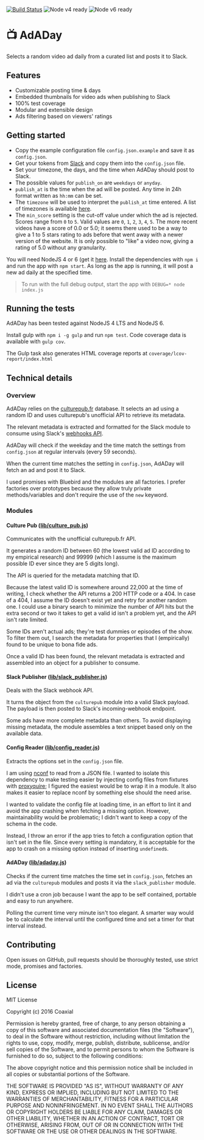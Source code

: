 [![Build Status](https://travis-ci.org/Coaxial/adaday.svg?branch=master)](https://travis-ci.org/Coaxial/adaday) ![Node v4 ready](https://img.shields.io/badge/node-v4-brightgreen.svg) ![Node v6 ready](https://img.shields.io/badge/node-v6-brightgreen.svg)
# :tv: AdADay

Selects a random video ad daily from a curated list and posts it to Slack.

## Features

- Customizable posting time & days
- Embedded thumbnails for video ads when publishing to Slack
- 100% test coverage
- Modular and extensible design
- Ads filtering based on viewers' ratings

## Getting started

- Copy the example configuration file `config.json.example` and save it as
`config.json`.
- Get your tokens from
[Slack](https://my.slack.com/services/new/incoming-webhook/) and copy them into
the `config.json` file.
- Set your timezone, the days, and the time when AdADay should post to Slack.
- The possible values for `publish_on` are `weekdays` or `anyday`.
- `publish_at` is the time when the ad will be posted. Any time in 24h format
written as `hh:mm` can be set.
- The `timezone` will be used to interpret the `publish_at` time entered. A list
of timezones is available [here](http://momentjs.com/timezone/).
- The `min_score` setting is the cut-off value under which the ad is rejected.
Scores range from `0` to `5`. Valid values are `0`, `1`, `2`, `3`, `4`, `5`.
The more recent videos have a score of 0.0 or 5.0; it seems there used to be a
way to give a 1 to 5 stars rating to ads before that went away with a newer
version of the website. It is only possible to "like" a video now, giving a
rating of 5.0 without any granularity.

You will need NodeJS 4 or 6 (get it [here](https://nodejs.org/en/). Install the
dependencies with `npm i` and run the app with `npm start`. As long as the app
is running, it will post a new ad daily at the specified time.

> To run with the full debug output, start the app with `DEBUG=* node index.js`

## Running the tests

AdADay has been tested against NodeJS 4 LTS and NodeJS 6.

Install gulp with `npm i -g gulp` and run `npm test`. Code coverage data is
available with `gulp cov`.

The Gulp task also generates HTML coverage reports at
`coverage/lcov-report/index.html`

## Technical details

### Overview

AdADay relies on the [culturepub.fr](culturepub.fr) database. It selects an ad
using a random ID and uses culturepub's unofficial API to retrieve its
metadata.

The relevant metadata is extracted and formatted for the Slack module to
consume using Slack's [webhooks API](https://api.slack.com/incoming-webhooks).

AdADay will check if the weekday and the time match the settings from
`config.json` at regular intervals (every 59 seconds).

When the current time matches the setting in `config.json`, AdADay will fetch
an ad and post it to Slack.

I used promises with Bluebird and the modules are all factories. I prefer
factories over prototypes because they allow truly private methods/variables
and don't require the use of the `new` keyword.

### Modules

#### Culture Pub ([lib/culture_pub.js](lib/culturepub.js))

Communicates with the unofficial culturepub.fr API.

It generates a random ID between 60 (the lowest valid ad ID according to my
empirical research) and 99999 (which I assume is the maximum possible ID ever
since they are 5 digits long).

The API is queried for the metadata matching that ID.

Because the latest valid ID is somewhere around 22,000 at the time of writing,
I check whether the API returns a 200 HTTP code or a 404. In case of a 404, I
assume the ID doesn't exist yet and retry for another random one. I could use a
binary search to minimize the number of API hits but the extra second or two it
takes to get a valid id isn't a problem yet, and the API isn't rate limited.

Some IDs aren't actual ads; they're test dummies or episodes of the show. To
filter them out, I search the metadata for properties that I (empirically)
found to be unique to bona fide ads.

Once a valid ID has been found, the relevant metadata is extracted and assembled into an object for a publisher to consume.

#### Slack Publisher ([lib/slack_publisher.js](lib/slack_publisher.js))

Deals with the Slack webhook API.

It turns the object from the `culturepub` module into a valid Slack
payload. The payload is then posted to Slack's incoming-webhook endpoint.

Some ads have more complete metadata than others. To avoid displaying missing
metadata, the module assembles a text snippet based only on the available data.

#### Config Reader ([lib/config_reader.js](lib/config_reader.js))

Extracts the options set in the `config.json` file.

I am using [nconf](https://npmjs.com/package/nconf) to read from a JSON
file. I wanted to isolate this dependency to make testing easier by injecting
config files from fixtures with
[proxyquire](https://npmjs.com/package/proxyquire); I figured the easiest
would be to wrap it in a module. It also makes it easier to replace nconf by
something else should the need arise.

I wanted to validate the config file at loading time, in an effort to lint it
and avoid the app crashing when fetching a missing option. However,
maintainability would be problematic; I didn't want to keep a copy of the
schema in the code.

Instead, I throw an error if the app tries to fetch a configuration option that
isn't set in the file. Since every setting is mandatory, it is acceptable for
the app to crash on a missing option instead of inserting `undefined`s.

#### AdADay ([lib/adaday.js](lib/adaday.js))

Checks if the current time matches the time set in `config.json`, fetches an ad
via the `culturepub` modules and posts it via the `slack_publisher` module.

I didn't use a cron job because I want the app to be self contained, portable
and easy to run anywhere.

Polling the current time very minute isn't too elegant. A smarter way would be
to calculate the interval until the configured time and set a timer for that
interval instead.

## Contributing

Open issues on GitHub, pull requests should be thoroughly tested, use strict
mode, promises and factories.

## License

MIT License

Copyright (c) 2016 Coaxial

Permission is hereby granted, free of charge, to any person obtaining a copy
of this software and associated documentation files (the "Software"), to deal
in the Software without restriction, including without limitation the rights
to use, copy, modify, merge, publish, distribute, sublicense, and/or sell
copies of the Software, and to permit persons to whom the Software is
furnished to do so, subject to the following conditions:

The above copyright notice and this permission notice shall be included in all
copies or substantial portions of the Software.

THE SOFTWARE IS PROVIDED "AS IS", WITHOUT WARRANTY OF ANY KIND, EXPRESS OR
IMPLIED, INCLUDING BUT NOT LIMITED TO THE WARRANTIES OF MERCHANTABILITY,
FITNESS FOR A PARTICULAR PURPOSE AND NONINFRINGEMENT. IN NO EVENT SHALL THE
AUTHORS OR COPYRIGHT HOLDERS BE LIABLE FOR ANY CLAIM, DAMAGES OR OTHER
LIABILITY, WHETHER IN AN ACTION OF CONTRACT, TORT OR OTHERWISE, ARISING FROM,
OUT OF OR IN CONNECTION WITH THE SOFTWARE OR THE USE OR OTHER DEALINGS IN THE
SOFTWARE.
